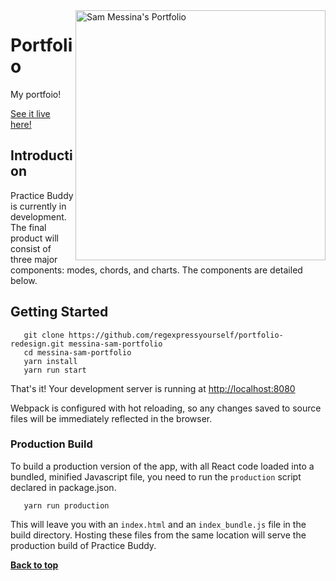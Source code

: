 <img alt="Sam Messina's Portfolio" align="right" src="https://smessina.com/images/sm_fav.png" width="400px" />

# Portfolio

My portfoio! 

[See it live here!](https://smessina.com)



## Introduction

Practice Buddy is currently in development. The final product will consist of three major components: modes, chords, and charts. The components are detailed below.


## Getting Started

```
   git clone https://github.com/regexpressyourself/portfolio-redesign.git messina-sam-portfolio 
   cd messina-sam-portfolio
   yarn install
   yarn run start
```

   That's it! Your development server is running at [http://localhost:8080](http://localhost:8080)
   
   Webpack is configured with hot reloading, so any changes saved to source files will be immediately reflected in the browser.

### Production Build

To build a production version of the app, with all React code loaded into a bundled, minified Javascript file, you need to run the `production` script declared in package.json.

```
   yarn run production
```

   This will leave you with an `index.html` and an `index_bundle.js` file in the build directory. Hosting these files from the same location will serve the production build of Practice Buddy.

**[Back to top](#table-of-contents)**



